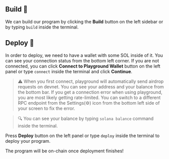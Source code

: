 ## Build 🔧️

We can build our program by clicking the **Build** button on the left sidebar or by typing `build` inside the terminal.

## Deploy 🚀️

In order to deploy, we need to have a wallet with some SOL inside of it. You can see your connection status from the bottom left corner. If you are not connected, you can click **Connect to Playground Wallet** button on the left panel or type `connect` inside the terminal and click **Continue**.

> ⚠️ When you first connect, playground will automatically send airdrop requests on devnet. You can see your address and your balance from the bottom bar. If you get a connection error when using playground, you are most likely getting rate-limited. You can switch to a different RPC endpoint from the Settings(⚙️) icon from the bottom left side of your screen to fix the error.

> 🔍️ You can see your balance by typing `solana balance` command inside the terminal.

Press **Deploy** button on the left panel or type `deploy` inside the terminal to deploy your program.

The program will be on-chain once deployment finishes!
